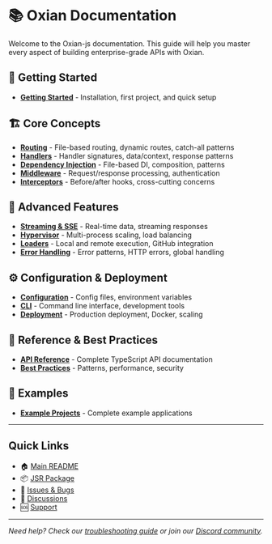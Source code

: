 # 📚 Oxian Documentation

Welcome to the Oxian-js documentation. This guide will help you master every aspect of building enterprise-grade APIs with Oxian.

## 🚀 Getting Started

- [**Getting Started**](./getting-started.md) - Installation, first project, and quick setup

## 🏗️ Core Concepts

- [**Routing**](./routing.md) - File-based routing, dynamic routes, catch-all patterns
- [**Handlers**](./handlers.md) - Handler signatures, data/context, response patterns
- [**Dependency Injection**](./dependency-injection.md) - File-based DI, composition, patterns
- [**Middleware**](./middleware.md) - Request/response processing, authentication
- [**Interceptors**](./interceptors.md) - Before/after hooks, cross-cutting concerns

## 🌊 Advanced Features

- [**Streaming & SSE**](./streaming-and-sse.md) - Real-time data, streaming responses
- [**Hypervisor**](./hypervisor.md) - Multi-process scaling, load balancing
- [**Loaders**](./loaders.md) - Local and remote execution, GitHub integration
- [**Error Handling**](./error-handling.md) - Error patterns, HTTP errors, global handling

## ⚙️ Configuration & Deployment

- [**Configuration**](./configuration.md) - Config files, environment variables
- [**CLI**](./cli.md) - Command line interface, development tools
- [**Deployment**](./deployment.md) - Production deployment, Docker, scaling

## 📖 Reference & Best Practices

- [**API Reference**](./api-reference.md) - Complete TypeScript API documentation
- [**Best Practices**](./best-practices.md) - Patterns, performance, security

## 🎯 Examples

- [**Example Projects**](../examples/) - Complete example applications

---

## Quick Links

- 🏠 [Main README](../README.md)
- 📦 [JSR Package](https://jsr.io/@oxian/oxian-js)
- 🐛 [Issues & Bugs](https://github.com/oxian-org/oxian-js/issues)
- 💬 [Discussions](https://github.com/oxian-org/oxian-js/discussions)
- 🆘 [Support](https://discord.gg/oxian)

---

*Need help? Check our [troubleshooting guide](./troubleshooting.md) or join our [Discord community](https://discord.gg/oxian).*
